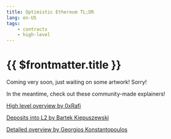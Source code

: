 ```yaml
---
title: Optimistic Ethereum TL;DR
lang: en-US
tags:
    - contracts
    - high-level
---
```


# {{ $frontmatter.title }}

Coming very soon, just waiting on some artwork!
Sorry!

In the meantime, check out these community-made explainers!

[High level overview by 0xRafi](https://twitter.com/0xRafi/status/1366864714664402947)

[Deposits into L2 by Bartek Kiepuszewski](https://twitter.com/bkiepuszewski/status/1355913412342145025?s=20)

[Detailed overview by Georgios Konstantopoulos](https://research.paradigm.xyz/optimism)
